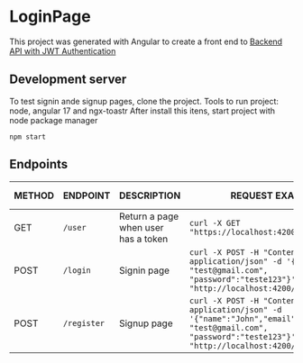 # LoginPage

This project was generated with Angular to create a front end to [Backend API with JWT Authentication](https://github.com/jaum-fs/login-page-backend)

## Development server

To test signin ande signup pages, clone the project.
Tools to run project: node, angular 17 and ngx-toastr
After install this itens, start project with node package manager

`npm start`

## Endpoints 

| METHOD | ENDPOINT | DESCRIPTION | REQUEST EXAMPLE | RESPONSE EXAMPLE |
|---|---|---|---|---|
| GET | `/user` | Return a page when user has a token | `curl -X GET "https://localhost:4200/user"`
| POST | `/login` | Signin page | `curl -X POST -H "Content-Type: application/json" -d '{"email": "test@gmail.com", "password":"teste123"}' "http://localhost:4200/auth/login"` | `{"name": "xpto", "token":"xpto"}` |
| POST | `/register` | Signup page | `curl -X POST -H "Content-Type: application/json" -d '{"name":"John","email": "test@gmail.com", "password":"teste123"}' "http://localhost:4200/auth/register"` | `{"name": "John", "token":"xpto"}` |



